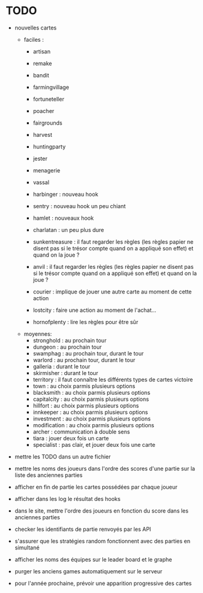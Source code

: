 
# TODO

- nouvelles cartes
  - faciles :
    - artisan
    - remake
    - bandit
    - farmingvillage
    - fortuneteller
    - poacher
    - fairgrounds
    - harvest
    - huntingparty
    - jester
    - menagerie
    - vassal

    - harbinger : nouveau hook
    - sentry : nouveau hook un peu chiant
    - hamlet : nouveaux hook
    - charlatan : un peu plus dure
    - sunkentreasure : il faut regarder les règles (les règles papier ne disent pas si le trésor compte quand on a appliqué son effet) et quand on la joue ?
    - anvil : il faut regarder les règles (les règles papier ne disent pas si le trésor compte quand on a appliqué son effet) et quand on la joue ?
    - courier : implique de jouer une autre carte au moment de cette action
    - lostcity : faire une action au moment de l'achat…
    - hornofplenty : lire les règles pour être sûr
  - moyennes:
    - stronghold : au prochain tour
    - dungeon : au prochain tour
    - swamphag : au prochain tour, durant le tour
    - warlord : au prochain tour, durant le tour
    - galleria : durant le tour
    - skirmisher : durant le tour
    - territory : il faut connaître les différents types de cartes victoire
    - town : au choix parmis plusieurs options
    - blacksmith : au choix parmis plusieurs options
    - capitalcity : au choix parmis plusieurs options
    - hillfort : au choix parmis plusieurs options
    - innkeeper : au choix parmis plusieurs options
    - investment : au choix parmis plusieurs options
    - modification : au choix parmis plusieurs options
    - archer : communication à double sens
    - tiara : jouer deux fois un carte
    - specialist : pas clair, et jouer deux fois une carte

- mettre les TODO dans un autre fichier
- mettre les noms des joueurs dans l'ordre des scores d'une partie sur la liste des anciennes parties
- afficher en fin de partie les cartes possédées par chaque joueur
- afficher dans les log le résultat des hooks
- dans le site, mettre l'ordre des joueurs en fonction du score dans les anciennes parties
- checker les identifiants de partie renvoyés par les API
- s'assurer que les stratégies random fonctionnent avec des parties en simultané
- afficher les noms des équipes sur le leader board et le graphe
- purger les anciens games automatiquement sur le serveur
- pour l'année prochaine, prévoir une apparition progressive des cartes

